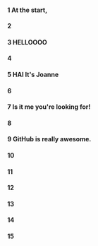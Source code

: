 #### 1 At the start,
#### 2
#### 3 HELLOOOO
#### 4
#### 5 HAI It's Joanne
#### 6
#### 7 Is it me you're looking for!
#### 8
#### 9 GitHub is really awesome.
#### 10
#### 11
#### 12
#### 13
#### 14
#### 15